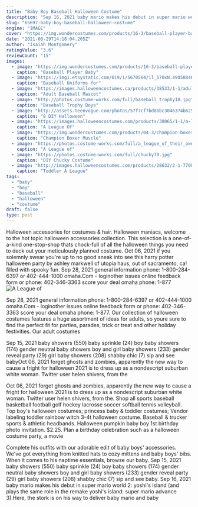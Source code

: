 ```yaml
---
title: "Baby Boy Baseball Halloween Costume"
description: "Sep 16, 2021 baby mario makes his debut in super mario world 2: yoshi's island (and plays the same role in the remake yoshi's island: super mario advance 3).Here, the stork is on his way to deliver baby mario and baby"
slug: "65697-baby-boy-baseball-halloween-costume"
engine: "IMAGE"
cover: "https://img.wondercostumes.com/products/16-3/baseball-player-baby-boys-toddler-costume.jpg"
date: "2021-08-29T14:18:04.205Z"
author: "Isaiah Montgomery"
ratingValue: "3.6"
reviewCount: "15"
images:
  - image: "https://img.wondercostumes.com/products/16-3/baseball-player-baby-boys-toddler-costume.jpg"
    caption: "Baseball Player Baby"
  - image: "https://img1.etsystatic.com/019/1/5670564/il_570xN.490588469_ad1w.jpg"
    caption: "Baseball Uniforms for"
  - image: "https://images.halloweencostumes.ca/products/38533/1-1/adult-baseball-mascot-costume.jpg"
    caption: "Adult Baseball Mascot"
  - image: "http://photos.costume-works.com/full/baseball_trophy18.jpg"
    caption: "Baseball Trophy Boys"
  - image: "http://assets.teenvogue.com/photos/57f7cf7bd8bbc3046374b625/master/pass/6.jpg"
    caption: "8 DIY Halloween"
  - image: "https://images.halloweencostumes.com/products/38065/1-1/a-league-of-their-own-child-jimmy-costume.jpg"
    caption: "A League Of"
  - image: "https://img.wondercostumes.com/products/04-3/champion-boxer-baby-costume.jpg"
    caption: "Champion Boxer Muscle"
  - image: "https://photos.costume-works.com/full/a_league_of_their_own.jpg"
    caption: "A League of"
  - image: "https://photos.costume-works.com/full/chucky70.jpg"
    caption: "DIY Chucky Costume"
  - image: "http://images.halloweencostumes.com/products/28632/2-1-77084/toddler-a-league-of-their-own-dottie-costume.jpg"
    caption: "Toddler A League"
tags:
  - "baby"
  - "boy"
  - "baseball"
  - "halloween"
  - "costume"
draft: false
type: post
---
```


Halloween accessories for costumes & hair. Halloween maniacs, welcome to the hot topic halloween accessories collection. This selection is a one-of-a-kind one-stop-shop thats chock-full of all the halloween things you need to deck out your meticulously planned costume. Oct 06, 2021 if you solemnly swear you're up to no good sneak into see this harry potter halloween party by ashley markwell of utopia haus, out of sacramento, ca! filled with spooky fun. Sep 28, 2021 general information phone: 1-800-284-6397 or 402-444-1000 omaha.Com - loginother issues online feedback form or phone: 402-346-3363 score your deal omaha phone: 1-877
![A League of](https://photos.costume-works.com/full/a_league_of_their_own.jpg "A League of")

Sep 28, 2021 general information phone: 1-800-284-6397 or 402-444-1000 omaha.Com - loginother issues online feedback form or phone: 402-346-3363 score your deal omaha phone: 1-877. Our collection of halloween costumes features a huge assortment of ideas for adults, so youre sure to find the perfect fit for parties, parades, trick or treat and other holiday festivities. Our adult costumes
<!--inArticleAds-->

<!--galleryOne-->

Sep 15, 2021 baby showers (550) baby sprinkle (24) boy baby showers (174) gender neutral baby showers  boy and girl baby showers (233) gender reveal party (29) girl baby showers (208) shabby chic (7) sip and see babyOct 06, 2021 forget ghosts and zombies, apparently the new way to cause a fright for halloween 2021 is to dress up as a nondescript suburban white woman. Twitter user helen shivers, from the
<!--inArticleAds-->

<!--galleryTwo-->

Oct 06, 2021 forget ghosts and zombies, apparently the new way to cause a fright for halloween 2021 is to dress up as a nondescript suburban white woman. Twitter user helen shivers, from the. Shop all sports baseball basketball football golf hockey lacrosse soccer softball tennis volleyball.  Top boy's halloween costumes; princess baby & toddler costumes; Vendor labeling toddler rainbow witch 3-4t halloween costume. Baseball & trucker sports & athletic headbands.  Halloween pumpkin baby boy 1st birthday photo invitation. $2.25. Plan a birthday celebration such as a halloween costume party, a movie
<!--galleryThree-->

Complete his outfits with our adorable edit of baby boys' accessories. We've got everything from knitted hats to cozy mittens and baby boys' bibs. When it comes to his naptime essentials, browse our baby. Sep 15, 2021 baby showers (550) baby sprinkle (24) boy baby showers (174) gender neutral baby showers  boy and girl baby showers (233) gender reveal party (29) girl baby showers (208) shabby chic (7) sip and see baby. Sep 16, 2021 baby mario makes his debut in super mario world 2: yoshi's island (and plays the same role in the remake yoshi's island: super mario advance 3).Here, the stork is on his way to deliver baby mario and baby